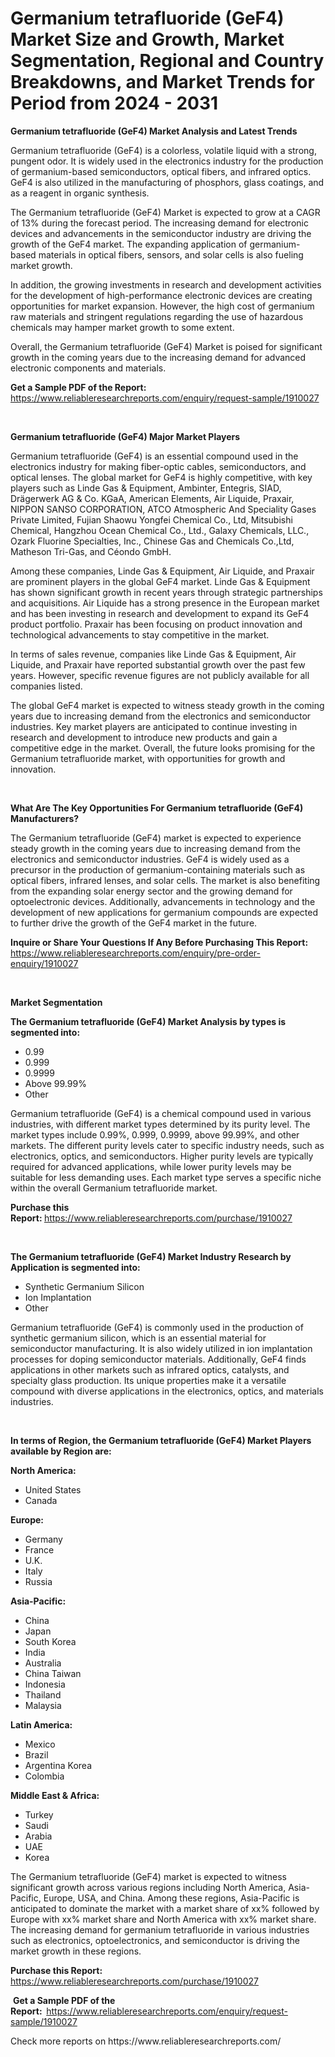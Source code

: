 <p><h1>Germanium tetrafluoride (GeF4) Market Size and Growth, Market Segmentation, Regional and Country Breakdowns, and Market Trends for Period from 2024 -  2031</h1></p><p><strong>Germanium tetrafluoride (GeF4) Market Analysis and Latest Trends</strong></p>
<p><p>Germanium tetrafluoride (GeF4) is a colorless, volatile liquid with a strong, pungent odor. It is widely used in the electronics industry for the production of germanium-based semiconductors, optical fibers, and infrared optics. GeF4 is also utilized in the manufacturing of phosphors, glass coatings, and as a reagent in organic synthesis.</p><p>The Germanium tetrafluoride (GeF4) Market is expected to grow at a CAGR of 13% during the forecast period. The increasing demand for electronic devices and advancements in the semiconductor industry are driving the growth of the GeF4 market. The expanding application of germanium-based materials in optical fibers, sensors, and solar cells is also fueling market growth.</p><p>In addition, the growing investments in research and development activities for the development of high-performance electronic devices are creating opportunities for market expansion. However, the high cost of germanium raw materials and stringent regulations regarding the use of hazardous chemicals may hamper market growth to some extent.</p><p>Overall, the Germanium tetrafluoride (GeF4) Market is poised for significant growth in the coming years due to the increasing demand for advanced electronic components and materials.</p></p>
<p><strong>Get a Sample PDF of the Report:&nbsp;</strong> <a href="https://www.reliableresearchreports.com/enquiry/request-sample/1910027">https://www.reliableresearchreports.com/enquiry/request-sample/1910027</a></p>
<p>&nbsp;</p>
<p><strong>Germanium tetrafluoride (GeF4) Major Market Players</strong></p>
<p><p>Germanium tetrafluoride (GeF4) is an essential compound used in the electronics industry for making fiber-optic cables, semiconductors, and optical lenses. The global market for GeF4 is highly competitive, with key players such as Linde Gas & Equipment, Ambinter, Entegris, SIAD, Drägerwerk AG & Co. KGaA, American Elements, Air Liquide, Praxair, NIPPON SANSO CORPORATION, ATCO Atmospheric And Speciality Gases Private Limited, Fujian Shaowu Yongfei Chemical Co., Ltd, Mitsubishi Chemical, Hangzhou Ocean Chemical Co., Ltd., Galaxy Chemicals, LLC., Ozark Fluorine Specialties, Inc., Chinese Gas and Chemicals Co.,Ltd, Matheson Tri-Gas, and Céondo GmbH.</p><p>Among these companies, Linde Gas & Equipment, Air Liquide, and Praxair are prominent players in the global GeF4 market. Linde Gas & Equipment has shown significant growth in recent years through strategic partnerships and acquisitions. Air Liquide has a strong presence in the European market and has been investing in research and development to expand its GeF4 product portfolio. Praxair has been focusing on product innovation and technological advancements to stay competitive in the market.</p><p>In terms of sales revenue, companies like Linde Gas & Equipment, Air Liquide, and Praxair have reported substantial growth over the past few years. However, specific revenue figures are not publicly available for all companies listed.</p><p>The global GeF4 market is expected to witness steady growth in the coming years due to increasing demand from the electronics and semiconductor industries. Key market players are anticipated to continue investing in research and development to introduce new products and gain a competitive edge in the market. Overall, the future looks promising for the Germanium tetrafluoride market, with opportunities for growth and innovation.</p></p>
<p>&nbsp;</p>
<p><strong>What Are The Key Opportunities For Germanium tetrafluoride (GeF4) Manufacturers?</strong></p>
<p><p>The Germanium tetrafluoride (GeF4) market is expected to experience steady growth in the coming years due to increasing demand from the electronics and semiconductor industries. GeF4 is widely used as a precursor in the production of germanium-containing materials such as optical fibers, infrared lenses, and solar cells. The market is also benefiting from the expanding solar energy sector and the growing demand for optoelectronic devices. Additionally, advancements in technology and the development of new applications for germanium compounds are expected to further drive the growth of the GeF4 market in the future.</p></p>
<p><strong>Inquire or Share Your Questions If Any Before Purchasing This Report:</strong> <a href="https://www.reliableresearchreports.com/enquiry/pre-order-enquiry/1910027">https://www.reliableresearchreports.com/enquiry/pre-order-enquiry/1910027</a></p>
<p>&nbsp;</p>
<p><strong>Market Segmentation</strong></p>
<p><strong>The Germanium tetrafluoride (GeF4) Market Analysis by types is segmented into:</strong></p>
<p><ul><li>0.99</li><li>0.999</li><li>0.9999</li><li>Above 99.99%</li><li>Other</li></ul></p>
<p><p>Germanium tetrafluoride (GeF4) is a chemical compound used in various industries, with different market types determined by its purity level. The market types include 0.99%, 0.999, 0.9999, above 99.99%, and other markets. The different purity levels cater to specific industry needs, such as electronics, optics, and semiconductors. Higher purity levels are typically required for advanced applications, while lower purity levels may be suitable for less demanding uses. Each market type serves a specific niche within the overall Germanium tetrafluoride market.</p></p>
<p><strong>Purchase this Report:&nbsp;</strong><a href="https://www.reliableresearchreports.com/purchase/1910027">https://www.reliableresearchreports.com/purchase/1910027</a></p>
<p>&nbsp;</p>
<p><strong>The Germanium tetrafluoride (GeF4) Market Industry Research by Application is segmented into:</strong></p>
<p><ul><li>Synthetic Germanium Silicon</li><li>Ion Implantation</li><li>Other</li></ul></p>
<p><p>Germanium tetrafluoride (GeF4) is commonly used in the production of synthetic germanium silicon, which is an essential material for semiconductor manufacturing. It is also widely utilized in ion implantation processes for doping semiconductor materials. Additionally, GeF4 finds applications in other markets such as infrared optics, catalysts, and specialty glass production. Its unique properties make it a versatile compound with diverse applications in the electronics, optics, and materials industries.</p></p>
<p>&nbsp;</p>
<p><strong>In terms of Region, the Germanium tetrafluoride (GeF4) Market Players available by Region are:</strong></p>
<p>
    <p> <strong> North America: </strong>
        <ul>
            <li>United States</li>
            <li>Canada</li>
        </ul>
        </p> 
    <p> <strong> Europe: </strong>
        <ul>
            <li>Germany</li>
            <li>France</li>
            <li>U.K.</li>
            <li>Italy</li>
            <li>Russia</li>
        </ul>
        </p> 
    <p> <strong> Asia-Pacific: </strong>
        <ul>
            <li>China</li>
            <li>Japan</li>
            <li>South Korea</li>
            <li>India</li>
            <li>Australia</li>
            <li>China Taiwan</li>
            <li>Indonesia</li>
            <li>Thailand</li>
            <li>Malaysia</li>
        </ul>
        </p> 
    <p> <strong> Latin America: </strong>
        <ul>
            <li>Mexico</li>
            <li>Brazil</li>
            <li>Argentina Korea</li>
            <li>Colombia</li>
        </ul>
        </p> 
    <p> <strong> Middle East & Africa: </strong>
        <ul>
            <li>Turkey</li>
            <li>Saudi</li>
            <li>Arabia</li>
            <li>UAE</li>
            <li>Korea</li>
        </ul>
    </p>
    </p>
<p><p>The Germanium tetrafluoride (GeF4) market is expected to witness significant growth across various regions including North America, Asia-Pacific, Europe, USA, and China. Among these regions, Asia-Pacific is anticipated to dominate the market with a market share of xx% followed by Europe with xx% market share and North America with xx% market share. The increasing demand for germanium tetrafluoride in various industries such as electronics, optoelectronics, and semiconductor is driving the market growth in these regions.</p></p>
<p><strong>Purchase this Report: </strong><a href="https://www.reliableresearchreports.com/purchase/1910027">https://www.reliableresearchreports.com/purchase/1910027</a></p>
<p>&nbsp;<strong>Get a Sample PDF of the Report:&nbsp;&nbsp;</strong><a href="https://www.reliableresearchreports.com/enquiry/request-sample/1910027">https://www.reliableresearchreports.com/enquiry/request-sample/1910027</a></p>
<p><strong></strong></p>
<p>Check more reports on https://www.reliableresearchreports.com/</p>